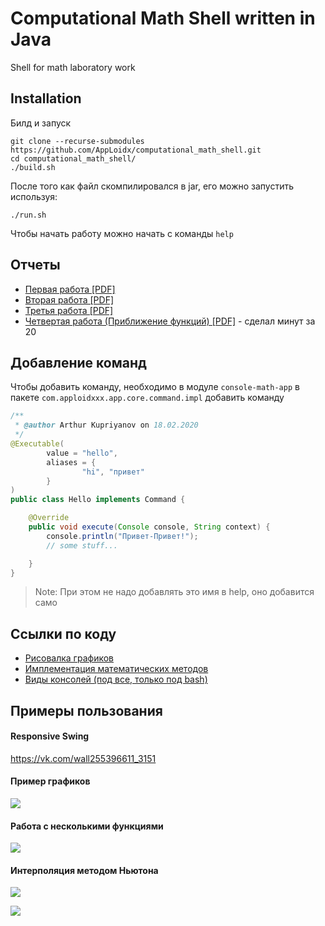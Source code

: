 # Computational Math Shell written in Java

Shell for math laboratory work


## Installation

Билд и запуск
```shell script
git clone --recurse-submodules https://github.com/AppLoidx/computational_math_shell.git
cd computational_math_shell/
./build.sh
```

После того как файл скомпилировался в jar, его можно запустить используя:
```shell script
./run.sh
```

Чтобы начать работу можно начать с команды `help`

## Отчеты
* [Первая работа [PDF]](reports/Kupriyanov_Lab1.pdf)
* [Вторая работа [PDF]](reports/Kupriyanov_Lab2.pdf)
* [Третья работа [PDF]](reports/Kupriyanov_Lab3.pdf)
* [Четвертая работа (Приближение функций) [PDF]](reports/Kupriyanov_Lab_3_2.pdf) - сделал минут за 20


## Добавление команд

Чтобы добавить команду, необходимо в модуле `console-math-app` в пакете `com.apploidxxx.app.core.command.impl` добавить команду

```java
/**
 * @author Arthur Kupriyanov on 18.02.2020
 */
@Executable(
        value = "hello",
        aliases = {
                "hi", "привет"
        }
)
public class Hello implements Command {

    @Override
    public void execute(Console console, String context) {
        console.println("Привет-Привет!");
        // some stuff...

    }
}
```

>Note: При этом не надо добавлять это имя в help, оно добавится само

## Ссылки по коду

* [Рисовалка графиков](https://github.com/AppLoidx/console-math-app/blob/master/src/main/java/com/apploidxxx/app/graphics/GraphPanel.java)
* [Имплементация математических методов](https://github.com/AppLoidx/console-math/tree/master/src/main/java/core/impl)
* [Виды консолей (под все, только под bash)](https://github.com/AppLoidx/console-math-app/tree/master/src/main/java/com/apploidxxx/app/console/impl)



## Примеры пользования

#### Responsive Swing
https://vk.com/wall255396611_3151

#### Пример графиков
![](https://i.imgur.com/T3os5WX.png)

#### Работа с несколькими функциями

![](https://i.imgur.com/eBjXOXJ.png)

#### Интерполяция методом Ньютона
![](https://i.imgur.com/K2QBzFy.png)

![](https://i.imgur.com/B5ynevY.png)
